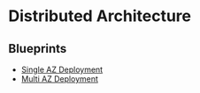 # Distributed Architecture

## Blueprints
* [Single AZ Deployment](single-az)
* [Multi AZ Deployment](multi-az-with-alb)
